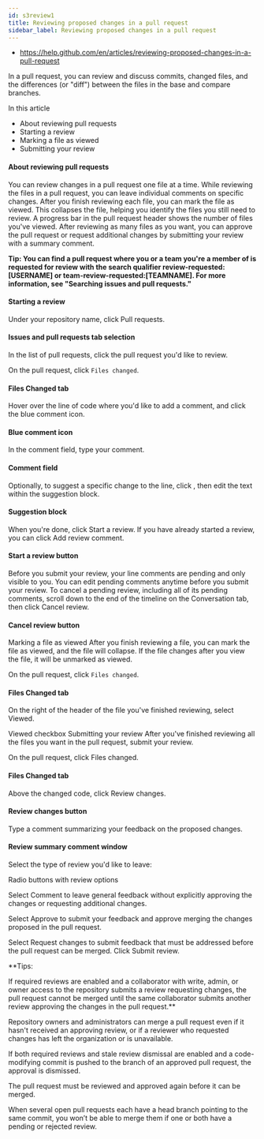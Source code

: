 ```yaml
---
id: s3review1 
title: Reviewing proposed changes in a pull request
sidebar_label: Reviewing proposed changes in a pull request
---
```



- https://help.github.com/en/articles/reviewing-proposed-changes-in-a-pull-request



In a pull request, you can review and discuss commits, changed files, and the differences (or "diff") between the files in the base and compare branches.

In this article
- About reviewing pull requests
- Starting a review
- Marking a file as viewed
- Submitting your review








#### About reviewing pull requests

You can review changes in a pull request one file at a time.
While reviewing the files in a pull request, you can leave individual comments on specific changes.
After you finish reviewing each file, you can mark the file as viewed.
This collapses the file, helping you identify the files you still need to review.
A progress bar in the pull request header shows the number of files you've viewed.
After reviewing as many files as you want, you can approve the pull request or request additional changes by submitting your review with a summary comment.

**Tip: You can find a pull request where you or a team you're a member of is requested for review with the search qualifier review-requested:[USERNAME] or team-review-requested:[TEAMNAME].
For more information, see "Searching issues and pull requests."**


#### Starting a review
Under your repository name, click  Pull requests.


#### Issues and pull requests tab selection
In the list of pull requests, click the pull request you'd like to review.


On the pull request, click  `Files changed`.


#### Files Changed tab
Hover over the line of code where you'd like to add a comment, and click the blue comment icon.


#### Blue comment icon
In the comment field, type your comment.


#### Comment field
Optionally, to suggest a specific change to the line, click , then edit the text within the suggestion block.


#### Suggestion block
When you're done, click Start a review.
If you have already started a review, you can click Add review comment.


#### Start a review button

Before you submit your review, your line comments are pending and only visible to you.
You can edit pending comments anytime before you submit your review.
To cancel a pending review, including all of its pending comments, scroll down to the end of the timeline on the Conversation tab, then click Cancel review.



#### Cancel review button

Marking a file as viewed
After you finish reviewing a file, you can mark the file as viewed, and the file will collapse. If the file changes after you view the file, it will be unmarked as viewed.



On the pull request, click  `Files changed`.

#### Files Changed tab
On the right of the header of the file you've finished reviewing, select Viewed.



Viewed checkbox
Submitting your review
After you've finished reviewing all the files you want in the pull request, submit your review.


On the pull request, click  Files changed.


#### Files Changed tab
Above the changed code, click Review changes.



#### Review changes button
Type a comment summarizing your feedback on the proposed changes.



#### Review summary comment window
Select the type of review you'd like to leave:



Radio buttons with review options



Select Comment to leave general feedback without explicitly approving the changes or requesting additional changes.



Select Approve to submit your feedback and approve merging the changes proposed in the pull request.



Select Request changes to submit feedback that must be addressed before the pull request can be merged.
Click Submit review.



**Tips:


If required reviews are enabled and a collaborator with write, admin, or owner access to the repository submits a review requesting changes, the pull request cannot be merged until the same collaborator submits another review approving the changes in the pull request.**






Repository owners and administrators can merge a pull request even if it hasn't received an approving review, or if a reviewer who requested changes has left the organization or is unavailable.


If both required reviews and stale review dismissal are enabled and a code-modifying commit is pushed to the branch of an approved pull request, the approval is dismissed.

The pull request must be reviewed and approved again before it can be merged.



When several open pull requests each have a head branch pointing to the same commit, you won’t be able to merge them if one or both have a pending or rejected review.
